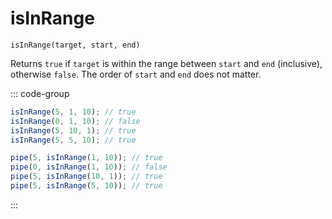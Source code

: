 # isInRange

`isInRange(target, start, end)`

Returns `true` if `target` is within the range between `start` and `end` (inclusive), otherwise `false`. The order of `start` and `end` does not matter.

::: code-group

```ts [data-first]
isInRange(5, 1, 10); // true
isInRange(0, 1, 10); // false
isInRange(5, 10, 1); // true
isInRange(5, 5, 10); // true
```

```ts [data-last]
pipe(5, isInRange(1, 10)); // true
pipe(0, isInRange(1, 10)); // false
pipe(5, isInRange(10, 1)); // true
pipe(5, isInRange(5, 10)); // true
```

:::
